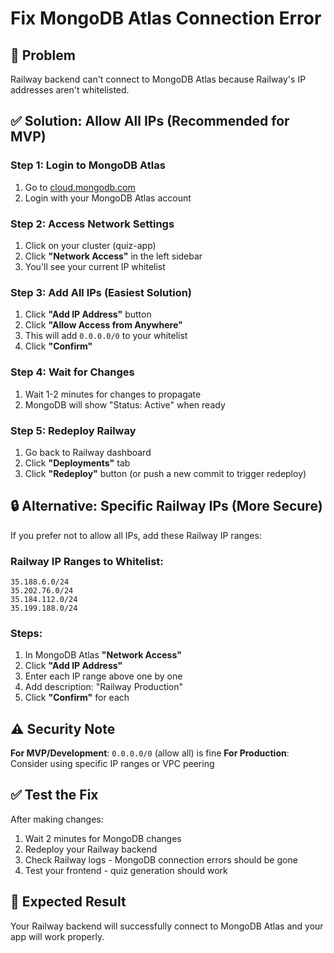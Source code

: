 # Fix MongoDB Atlas Connection Error

## 🔧 Problem
Railway backend can't connect to MongoDB Atlas because Railway's IP addresses aren't whitelisted.

## ✅ Solution: Allow All IPs (Recommended for MVP)

### Step 1: Login to MongoDB Atlas
1. Go to [cloud.mongodb.com](https://cloud.mongodb.com)
2. Login with your MongoDB Atlas account

### Step 2: Access Network Settings
1. Click on your cluster (quiz-app)
2. Click **"Network Access"** in the left sidebar
3. You'll see your current IP whitelist

### Step 3: Add All IPs (Easiest Solution)
1. Click **"Add IP Address"** button
2. Click **"Allow Access from Anywhere"**
3. This will add `0.0.0.0/0` to your whitelist
4. Click **"Confirm"**

### Step 4: Wait for Changes
1. Wait 1-2 minutes for changes to propagate
2. MongoDB will show "Status: Active" when ready

### Step 5: Redeploy Railway
1. Go back to Railway dashboard
2. Click **"Deployments"** tab
3. Click **"Redeploy"** button (or push a new commit to trigger redeploy)

## 🔒 Alternative: Specific Railway IPs (More Secure)

If you prefer not to allow all IPs, add these Railway IP ranges:

### Railway IP Ranges to Whitelist:
```
35.188.6.0/24
35.202.76.0/24
35.184.112.0/24
35.199.188.0/24
```

### Steps:
1. In MongoDB Atlas **"Network Access"**
2. Click **"Add IP Address"**
3. Enter each IP range above one by one
4. Add description: "Railway Production"
5. Click **"Confirm"** for each

## ⚠️ Security Note

**For MVP/Development**: `0.0.0.0/0` (allow all) is fine
**For Production**: Consider using specific IP ranges or VPC peering

## ✅ Test the Fix

After making changes:
1. Wait 2 minutes for MongoDB changes
2. Redeploy your Railway backend
3. Check Railway logs - MongoDB connection errors should be gone
4. Test your frontend - quiz generation should work

## 🎯 Expected Result

Your Railway backend will successfully connect to MongoDB Atlas and your app will work properly.